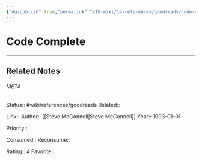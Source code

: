 ```yaml
---
{"dg-publish":true,"permalink":"/10-wiki/14-references/goodreads/code-complete/"}
---
```


# Code Complete
---

## Related Notes




###### META
Status:: #wiki/references/goodreads
Related:: 

Link:: 
Author:: [[Steve McConnell\|Steve McConnell]]
Year:: 1993-01-01

Priority:: 

Consumed:: 
Reconsume:: 

Rating:: 4
Favorite:: 
